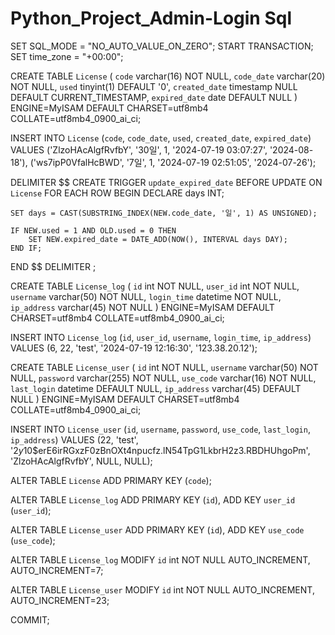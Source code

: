 # Python_Project_Admin-Login Sql


SET SQL_MODE = "NO_AUTO_VALUE_ON_ZERO";
START TRANSACTION;
SET time_zone = "+00:00";

CREATE TABLE `License` (
  `code` varchar(16) NOT NULL,
  `code_date` varchar(20) NOT NULL,
  `used` tinyint(1) DEFAULT '0',
  `created_date` timestamp NULL DEFAULT CURRENT_TIMESTAMP,
  `expired_date` date DEFAULT NULL
) ENGINE=MyISAM DEFAULT CHARSET=utf8mb4 COLLATE=utf8mb4_0900_ai_ci;

INSERT INTO `License` (`code`, `code_date`, `used`, `created_date`, `expired_date`) VALUES
('ZlzoHAcAlgfRvfbY', '30일', 1, '2024-07-19 03:07:27', '2024-08-18'),
('ws7ipP0VfalHcBWD', '7일', 1, '2024-07-19 02:51:05', '2024-07-26');

DELIMITER $$
CREATE TRIGGER `update_expired_date` BEFORE UPDATE ON `License` FOR EACH ROW BEGIN
    DECLARE days INT;

    SET days = CAST(SUBSTRING_INDEX(NEW.code_date, '일', 1) AS UNSIGNED);

    IF NEW.used = 1 AND OLD.used = 0 THEN
        SET NEW.expired_date = DATE_ADD(NOW(), INTERVAL days DAY);
    END IF;
END
$$
DELIMITER ;

CREATE TABLE `License_log` (
  `id` int NOT NULL,
  `user_id` int NOT NULL,
  `username` varchar(50) NOT NULL,
  `login_time` datetime NOT NULL,
  `ip_address` varchar(45) NOT NULL
) ENGINE=MyISAM DEFAULT CHARSET=utf8mb4 COLLATE=utf8mb4_0900_ai_ci;

INSERT INTO `License_log` (`id`, `user_id`, `username`, `login_time`, `ip_address`) VALUES
(6, 22, 'test', '2024-07-19 12:16:30', '123.38.20.12');

CREATE TABLE `License_user` (
  `id` int NOT NULL,
  `username` varchar(50) NOT NULL,
  `password` varchar(255) NOT NULL,
  `use_code` varchar(16) NOT NULL,
  `last_login` datetime DEFAULT NULL,
  `ip_address` varchar(45) DEFAULT NULL
) ENGINE=MyISAM DEFAULT CHARSET=utf8mb4 COLLATE=utf8mb4_0900_ai_ci;

INSERT INTO `License_user` (`id`, `username`, `password`, `use_code`, `last_login`, `ip_address`) VALUES
(22, 'test', '$2y$10$erE6irRGxzF0zBnOXt4npucfz.lN54TpG1LkbrH2z3.RBDHUhgoPm', 'ZlzoHAcAlgfRvfbY', NULL, NULL);

ALTER TABLE `License`
  ADD PRIMARY KEY (`code`);

ALTER TABLE `License_log`
  ADD PRIMARY KEY (`id`),
  ADD KEY `user_id` (`user_id`);

ALTER TABLE `License_user`
  ADD PRIMARY KEY (`id`),
  ADD KEY `use_code` (`use_code`);

ALTER TABLE `License_log`
  MODIFY `id` int NOT NULL AUTO_INCREMENT, AUTO_INCREMENT=7;

ALTER TABLE `License_user`
  MODIFY `id` int NOT NULL AUTO_INCREMENT, AUTO_INCREMENT=23;

COMMIT;
